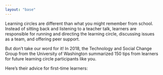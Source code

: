 ```yaml
---
layout: "base"
---
```


Learning circles are different than what you might remember from school. Instead of sitting back and listening to a teacher talk, learners are responsible for running and directing the learning circle, discussing issues as a team, and offering peer support.

But don’t take our word for it! In 2018, the Technology and Social Change Group from the University of Washington summarized 150 tips from learners for future learning circle participants like you.

Here’s their advice for first-time learners:
